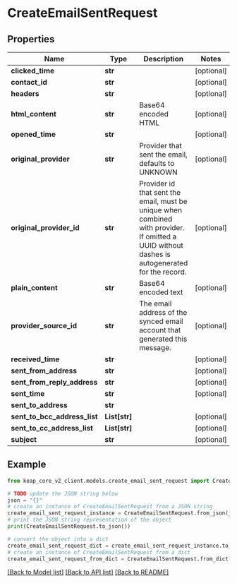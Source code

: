 # CreateEmailSentRequest


## Properties

Name | Type | Description | Notes
------------ | ------------- | ------------- | -------------
**clicked_time** | **str** |  | [optional] 
**contact_id** | **str** |  | [optional] 
**headers** | **str** |  | [optional] 
**html_content** | **str** | Base64 encoded HTML | [optional] 
**opened_time** | **str** |  | [optional] 
**original_provider** | **str** | Provider that sent the email, defaults to UNKNOWN | [optional] 
**original_provider_id** | **str** | Provider id that sent the email, must be unique when combined with provider.  If omitted a UUID without dashes is autogenerated for the record. | [optional] 
**plain_content** | **str** | Base64 encoded text | [optional] 
**provider_source_id** | **str** | The email address of the synced email account that generated this message. | [optional] 
**received_time** | **str** |  | [optional] 
**sent_from_address** | **str** |  | [optional] 
**sent_from_reply_address** | **str** |  | [optional] 
**sent_time** | **str** |  | [optional] 
**sent_to_address** | **str** |  | 
**sent_to_bcc_address_list** | **List[str]** |  | [optional] 
**sent_to_cc_address_list** | **List[str]** |  | [optional] 
**subject** | **str** |  | [optional] 

## Example

```python
from keap_core_v2_client.models.create_email_sent_request import CreateEmailSentRequest

# TODO update the JSON string below
json = "{}"
# create an instance of CreateEmailSentRequest from a JSON string
create_email_sent_request_instance = CreateEmailSentRequest.from_json(json)
# print the JSON string representation of the object
print(CreateEmailSentRequest.to_json())

# convert the object into a dict
create_email_sent_request_dict = create_email_sent_request_instance.to_dict()
# create an instance of CreateEmailSentRequest from a dict
create_email_sent_request_from_dict = CreateEmailSentRequest.from_dict(create_email_sent_request_dict)
```
[[Back to Model list]](../README.md#documentation-for-models) [[Back to API list]](../README.md#documentation-for-api-endpoints) [[Back to README]](../README.md)



